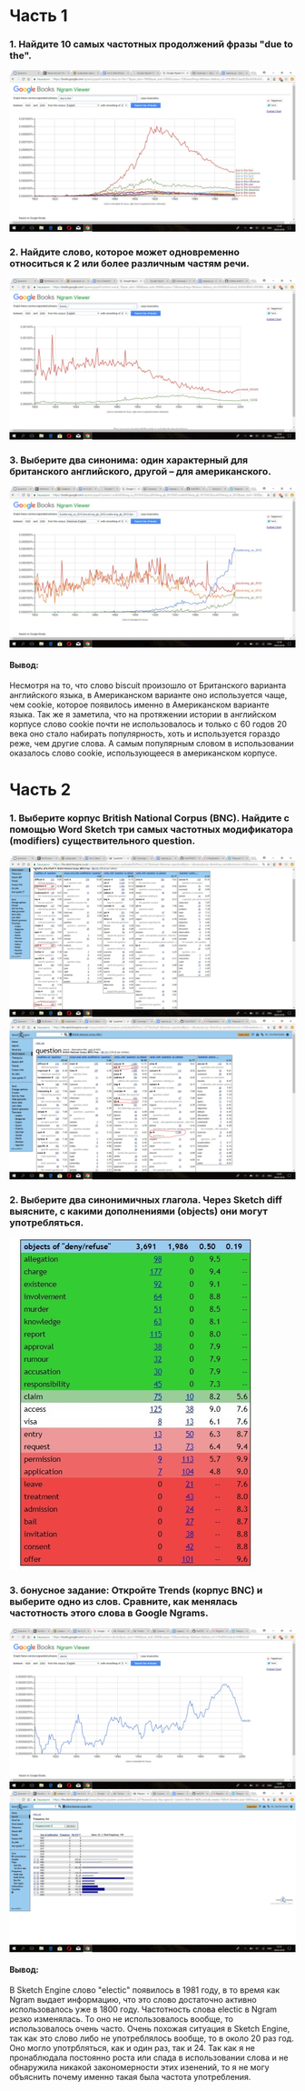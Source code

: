 # Часть 1
### 1. Найдите 10 самых частотных продолжений фразы "due to the". 
![](https://github.com/PanchenkoLisa/hw6/blob/master/w61egTsxkl0.jpg?raw=true)
### 2. Найдите слово, которое может одновременно относиться к 2 или более различным частям речи.
![](https://github.com/PanchenkoLisa/hw6/blob/master/YYEP5nUFMs4.jpg?raw=true)
### 3.  Выберите два синонима: один характерный для британского английского, другой – для американского.
![](https://github.com/PanchenkoLisa/hw6/blob/master/9Z-79Gn5yiU.jpg?raw=true)
#### Вывод: 
Несмотря на то, что слово biscuit произошло от Британского варианта английского языка, в Американском варианте оно используется чаще, чем cookie, которое появилось именно в Американском варианте языка. Так же я заметила, что на протяжении истории в английском корпусе слово cookie почти не использовалось и только с 60 годов 20 века оно стало набирать популярность, хоть и используется гораздо реже, чем другие слова. А самым популярным словом в использовании оказалось слово cookie, использующееся в американском корпусе.
# Часть 2
### 1. Выберите корпус British National Corpus (BNC). Найдите с помощью Word Sketch три самых частотных модификатора (modifiers) существительного question.
![](https://github.com/PanchenkoLisa/hw6/blob/master/InkedczKHYMa1o6k_LI.jpg?raw=true)
![](https://github.com/PanchenkoLisa/hw6/blob/master/Inkedi1QbaP7Zas8_LI.jpg?raw=true)
### 2. Выберите два синонимичных глагола. Через Sketch diff выясните, с какими дополнениями (objects) они могут употребляться.
![](https://github.com/PanchenkoLisa/hw6/blob/master/WlV2FbtxUnU.jpg?raw=true)
### 3. бонусное задание: Откройте Trends (корпус BNC) и выберите одно из слов. Сравните, как менялась частотность этого слова в Google Ngrams.
![](https://github.com/PanchenkoLisa/hw6/blob/master/7_z1MQaVBuE.jpg?raw=true)
![](https://github.com/PanchenkoLisa/hw6/blob/master/tPWCuvFWhLQ.jpg?raw=true)
#### Вывод:
В Sketch Engine слово "electic" появилось в 1981 году, в то время как Ngram выдает информацию, что это слово достаточно активно использовалось уже в 1800 году. Частотность слова electic в Ngram резко изменялась. То оно не использовалось вообще, то использовалось очень часто. Очень похожая ситуация в Sketch Engine, так как это слово либо не употреблялось вообще, то в около 20 раз год. Оно могло употрбляться, как и один раз, так и 24. Так как я не пронаблюдала постоянно роста или спада в использовании слова и не обнаружила никакой закономерности этих изенений, то я не могу объяснить почему именно такая была частота употребления. 
